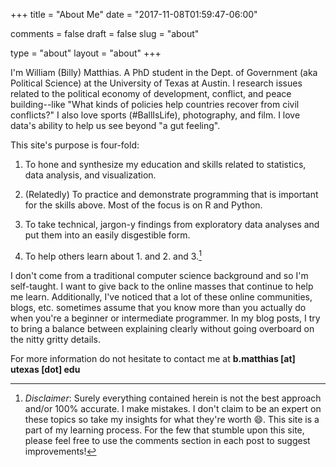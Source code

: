 +++
title = "About Me"
date = "2017-11-08T01:59:47-06:00"

comments = false
draft = false
slug = "about"

type = "about"
layout = "about"
+++

I'm William (Billy) Matthias. A PhD student in the Dept. of Government (aka Political Science) at the University of Texas at Austin. I research issues related to the political economy of development, conflict, and peace building--like "What kinds of policies help countries recover from civil conflicts?" I also love sports (#BallIsLife), photography, and film. I love data's ability to help us see beyond "a gut feeling".

This site's purpose is four-fold:

1. To hone and synthesize my education and skills related to statistics, data analysis, and visualization.

2. (Relatedly) To practice and demonstrate programming that is important for the skills above. Most of the focus is on R and Python.

3. To take technical, jargon-y findings from exploratory data analyses and put them into an easily disgestible form.

4. To help others learn about 1. and 2. and 3.[^1]

I don't come from a traditional computer science background and so I'm self-taught. I want to give back to the online masses that continue to help me learn. Additionally, I've noticed that a lot of these online communities, blogs, etc. sometimes assume that you know more than you actually do when you're a beginner or intermediate programmer. In my blog posts, I try to bring a balance between explaining clearly without going overboard on the nitty gritty details.

For more information do not hesitate to contact me at **b.matthias [at] utexas [dot] edu**

[^1]: *Disclaimer*: Surely everything contained herein is not the best approach and/or 100% accurate. I make mistakes. I don't claim to be an expert on these topics so take my insights for what they're worth :smile:. This site is a part of my learning process. For the few that stumble upon this site, please feel free to use the comments section in each post to suggest improvements!
